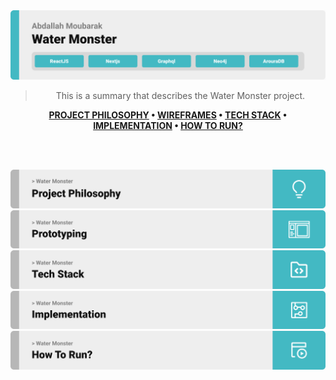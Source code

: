 <img src="./src/img/Header.svg" alt="Water Monster" />

<div align="center">

> This is a summary that describes the Water Monster project.

**[PROJECT PHILOSOPHY](https://github.com/abdallahmoubarak/water-monster#project-philosophy) • [WIREFRAMES](https://github.com/abdallahmoubarak/water-monster#prototyping) • [TECH STACK](https://github.com/abdallahmoubarak/water-monster#tech-stack) • [IMPLEMENTATION](https://github.com/abdallahmoubarak/water-monster#implementation) • [HOW TO RUN?](https://github.com/abdallahmoubarak/water-monster#how-to-run)**

</div>

<br><br>

<img id="project-philosophy" src="./src/img/title1.svg" alt="Project Philosophy" />

<img id="prototyping" src="./src/img/title2.svg" alt="Prototyping" />

<img id="tech-stack" src="./src/img/title3.svg" alt="Tech Stack" />

<img id="implementation"  src="./src/img/title4.svg" alt="Implementation" />

<img id="how-to-run" src="./src/img/title5.svg" alt="How to run?" />
